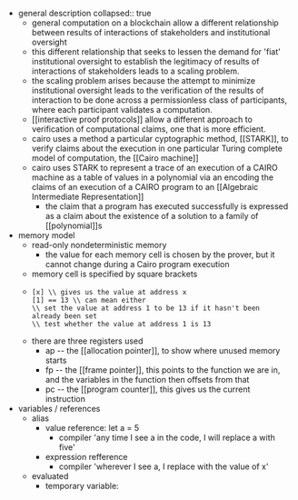 - general description
  collapsed:: true
	- general computation on a blockchain allow a different relationship between results of interactions of stakeholders and  institutional oversight
	- this different relationship that seeks to lessen the demand for 'fiat' institutional oversight to establish the legitimacy of results of interactions of stakeholders leads to a scaling problem.
	- the scaling problem arises because the attempt to minimize institutional oversight leads to the verification of the results of interaction to be done across a permissionless class of participants, where each participant validates a computation.
	- [[interactive proof protocols]] allow a different approach to verification of computational claims, one that is more efficient.
	- cairo uses a method a particular cyptographic method, [[STARK]], to verify claims about the execution in one particular Turing complete model of computation, the [[Cairo machine]]
	- cairo uses STARK to represent a trace of an execution of a CAIRO machine as a table of values in a polynomial via an encoding the claims of an execution of a CAIRO program to an [[Algebraic Intermediate Representation]]
		- the claim that a program has executed successfully is expressed as a claim about the existence of a solution to a family of [[polynomial]]s
- memory model
	- read-only nondeterministic memory
		- the value for each memory cell is chosen by the prover, but it cannot change during a Cairo program execution
	- memory cell is specified by square brackets
	- ``` 
	  [x] \\ gives us the value at address x
	  [1] == 13 \\ can mean either
	  \\ set the value at address 1 to be 13 if it hasn't been already been set
	  \\ test whether the value at address 1 is 13
	  ```
	- there are three registers used
		- ap -- the [[allocation pointer]], to show where unused memory starts
		- fp -- the [[frame pointer]], this points to the function we are in, and the variables in the function then offsets from that
		- pc -- the [[program counter]], this gives us the current instruction
- variables / references
	- alias
		- value reference: let a = 5
			- compiler 'any time I see a in the code, I will replace a with five'
		- expression refference
			- compiler 'wherever I see a, I replace with the value of x'
	- evaluated
		- temporary variable: